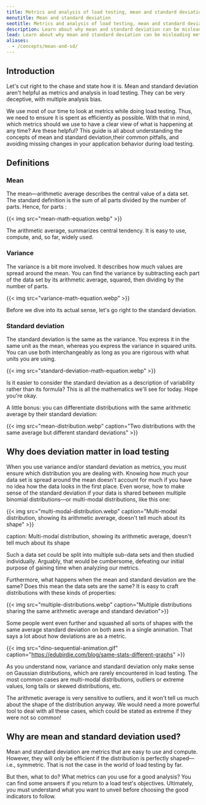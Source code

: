 ```yaml
---
title: Metrics and analysis of load testing, mean and standard deviation
menutitle: Mean and standard deviation
seotitle: Metrics and analysis of load testing, mean and standard deviation
description: Learn about why mean and standard deviation can be misleading metrics for load tests
lead: Learn about why mean and standard deviation can be misleading metrics for load tests
aliases:
  - /concepts/mean-and-sd/
---
```


## Introduction

Let's cut right to the chase and state how it is. Mean and standard deviation aren't helpful as metrics and analysis in load testing. They can be very deceptive, with multiple analysis bias.

We use most of our time to look at metrics while doing load testing. Thus, we need to ensure it is spent as efficiently as possible. With that in mind, which metrics should we use to have a clear view of what is happening at any time? Are these helpful? This guide is all about understanding the concepts of mean and standard deviation,their common pitfalls, and avoiding missing changes in your application behavior during load testing.

## Definitions 

### Mean

The mean—arithmetic average describes the central value of a data set. The standard definition is the sum of all parts divided by the number of parts. Hence, for  parts :

{{< img src="mean-math-equation.webp" >}}

The arithmetic average, summarizes central tendency. It is easy to use, compute, and, so far, widely used.

### Variance

The variance is a bit more involved. It describes how much values are spread around the mean. You can find the variance by subtracting each part of the data set by its arithmetic average, squared, then dividing by the number of parts.

{{< img src="variance-math-equation.webp" >}}

Before we dive into its actual sense, let's go right to the standard deviation.

### Standard deviation 

The standard deviation is the same as the variance. You express it in the same unit as the mean, whereas you express the variance in squared units. You can use both interchangeably as long as you are rigorous with what units you are using.

{{< img src="standard-deviation-math-equation.webp" >}}

Is it easier to consider the standard deviation as a description of variability rather than its formula? This is all the mathematics we'll see for today. Hope you're okay.

A little bonus: you can differentiate distributions with the same arithmetic average by their standard deviation:

{{< img src="mean-distribution.webp" caption="Two distributions with the same average but different standard deviations" >}}


## Why does deviation matter in load testing

When you use variance and/or standard deviation as metrics, you must ensure which distribution you are dealing with. Knowing how much your data set is spread around the mean doesn't account for much if you have no idea how the data looks in the first place.
Even worse, how to make sense of the standard deviation if your data is shared between multiple binomial distributions—or multi-modal distributions, like this one:

{{< img src="multi-modal-distribution.webp" caption="Multi-modal distribution, showing its arithmetic average, doesn't tell much about its shape" >}}

caption: Multi-modal distribution, showing its arithmetic average, doesn't tell much about its shape

Such a data set could be split into multiple sub-data sets and then studied individually. Arguably, that would be cumbersome, defeating our initial purpose of gaining time when analyzing our metrics.

Furthermore, what happens when the mean and standard deviation are the same? Does this mean the data sets are the same? It is easy to craft distributions with these kinds of properties:

{{< img src="multiple-distributions.webp" caption="Multiple distributions sharing the same arithmetic average and standard deviation">}}

Some people went even further and squashed all sorts of shapes with the same average standard deviation on both axes in a single animation. That says a lot about how deviations are as a metric.

{{< img src="dino-sequential-animation.gif" caption="https://edubirdie.com/blog/same-stats-different-graphs" >}}

As you understand now, variance and standard deviation only make sense on Gaussian distributions, which are rarely encountered in load testing. The most common cases are multi-modal distributions, outliers or extreme values, long tails or skewed distributions, etc.

The arithmetic average is very sensitive to outliers, and it won't tell us much about the shape of the distribution anyway. We would need a more powerful tool to deal with all these cases, which could be stated as extreme if they were not so common!

## Why are mean and standard deviation used?

Mean and standard deviation are metrics that are easy to use and compute. However, they will only be efficient if the distribution is perfectly shaped—i.e., symmetric. That is not the case in the world of load testing by far.

But then, what to do? What metrics can you use for a good analysis? You can find some answers if you return to a load test's objectives. Ultimately, you must understand what you want to unveil before choosing the good indicators to follow.
